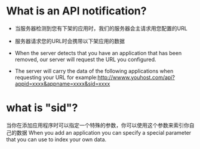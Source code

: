 # What is an API notification?
- 当服务器检测到您有下架的应用时，我们的服务器会主请求用您配置的URL
- 服务器请求您的URL时会携带以下架应用的数据

- When the server detects that you have an application that has been removed, our server will request the URL you configured.
- The server will carry the data of the following applications when requesting your URL
for example:http://wwww.youhost.com/api?appid=xxxx&appname=xxxx&sid=xxxx

# what is "sid"?
当你在添加应用程序时可以指定一个特殊的参数，你可以使用这个参数来索引你自己的数据
When you add an application you can specify a special parameter that you can use to index your own data.

